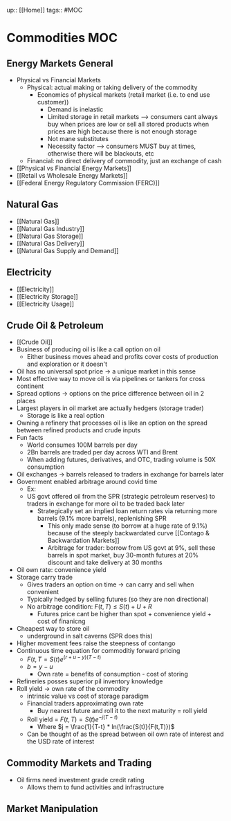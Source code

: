up:: [[Home]]
tags:: #MOC 
# Commodities MOC
## Energy Markets General
- Physical vs Financial Markets
	- Physical: actual making or taking delivery of the commodity
		- Economics of physical markets (retail market (i.e. to end use customer))
			- Demand is inelastic
			- Limited storage in retail markets --> consumers cant always buy when prices are low or sell all stored products when prices are high because there is not enough storage
			- Not mane substitutes
			- Necessity factor --> consumers MUST buy at times, otherwise there will be blackouts, etc
	- Financial: no direct delivery of commodity, just an exchange of cash
- [[Physical vs Financial Energy Markets]]
- [[Retail vs Wholesale Energy Markets]]
- [[Federal Energy Regulatory Commission (FERC)]]
## Natural Gas
- [[Natural Gas]]
- [[Natural Gas Industry]]
- [[Natural Gas Storage]]
- [[Natural Gas Delivery]]
- [[Natural Gas Supply and Demand]]
## Electricity
- [[Electricity]]
- [[Electricity Storage]]
- [[Electricity Usage]]
## Crude Oil & Petroleum
- [[Crude Oil]]
- Business of producing oil is like a call option on oil
	- Either business moves ahead and profits cover costs of production and exploration or it doesn't
- Oil has no universal spot price -> a unique market in this sense
- Most effective way to move oil is via pipelines or tankers for cross continent
- Spread options -> options on the price difference between oil in 2 places
- Largest players in oil market are actually hedgers (storage trader)
	- Storage is like a real option
- Owning a refinery that processes oil is like an option on the spread between refined products and crude inputs
- Fun facts
	- World consumes 100M barrels per day
	- 2Bn barrels are traded per day across WTI and Brent
	- When adding futures, derivatives, and OTC, trading volume is 50X consumption
- Oil exchanges -> barrels released to traders in exchange for barrels later
- Government enabled arbitrage around covid time
	- Ex:
	- US govt offered oil from the SPR (strategic petroleum reserves) to traders in exchange for more oil to be traded back later
		- Strategically set an implied loan return rates via returning more barrels (9.1% more barrels), replenishing SPR
			- This only made sense (to borrow at a huge rate of 9.1%) because of the steeply backwardated curve [[Contago & Backwardation Markets]]
			- Arbitrage for trader: borrow from US govt at 9%, sell these barrels in spot market, buy 30-month futures at 20% discount and take delivery at 30 months
- Oil own rate: convenience yield
- Storage carry trade
	- Gives traders an option on time -> can carry and sell when convenient
	- Typically hedged by selling futures (so they are non directional)
	- No arbitrage condition: $F(t,T) \leq S(t) + U + R$
		- Futures price cant be higher than spot + convenience yield + cost of finanicng
- Cheapest way to store oil
	- underground in salt caverns (SPR does this)
- Higher movement fees raise the steepness of contango
- Continuous time equation for commoditiy forward pricing
	- $F(t,T = S(t)e^{(r+u-y)(T-t)}$
	- $b = y - u$
		- Own rate = benefits of consumption - cost of storing
- Refineries posses superior pil inventory knowledge
- Roll yield -> own rate of the commodity 
	- intrinsic value vs cost of storage paradigm
	- Financial traders approximating own rate
		- Buy nearest future and roll it to the next maturity = roll yield
	- Roll yield = $F(t,T)=S(t)e^{-j(T-t)}$
		- Where $j = \frac{1}{T-t} * ln(\frac{S(t)}{F(t,T)})$
	- Can be thought of as the spread between oil own rate of interest and the USD rate of interest
## Commodity Markets and Trading
- Oil firms need investment grade credit rating
	- Allows them to fund activities and infrastructure
## Market Manipulation